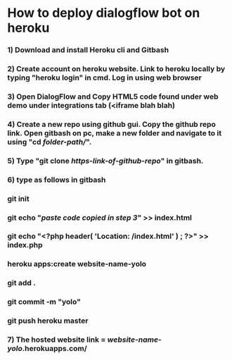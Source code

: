 # How to deploy dialogflow bot on heroku
### 1) Download and install Heroku cli and Gitbash 
### 2) Create account on heroku website. Link to heroku locally by typing "heroku login" in cmd. Log in using web browser
### 3) Open DialogFlow and Copy HTML5 code found under web demo under integrations tab (<iframe blah blah)
### 4) Create a new repo using github gui. Copy the github repo link. Open gitbash on pc, make a new folder and navigate to it using "cd *folder-path/*".
### 5) Type "git clone *https-link-of-github-repo*" in gitbash.
### 6) type as follows in gitbash
###    git init
###    git echo "*paste code copied in step 3*" >> index.html
###    git echo "\<?php header( 'Location: /index.html' ) ;  ?>" >> index.php
###    heroku apps:create website-name-yolo
###    git add .
###    git commit -m "yolo"
###    git push heroku master
### 7) The hosted website link = *website-name-yolo*.herokuapps.com/
